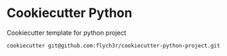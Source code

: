 # Cookiecutter Python

Cookiecutter template for python project 
```bash
cookiecutter git@github.com:flych3r/cookiecutter-python-project.git
```
